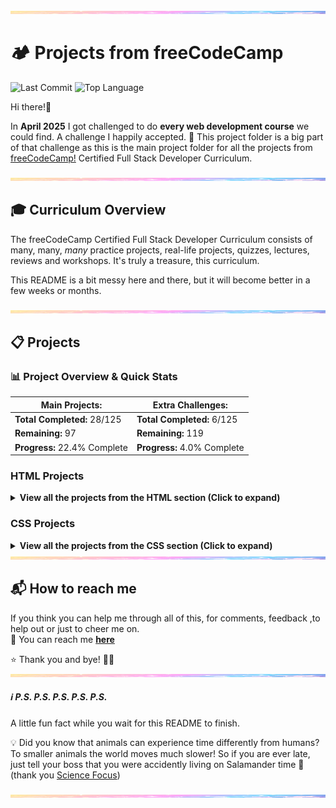 <img src="assets/pastel-banner.jpg" alt="Pastel Prism Banner" width="100%" height="5px" />

# 🏕️ Projects from freeCodeCamp

![Last Commit](https://img.shields.io/github/last-commit/PastelPrism/freecodecamp-full-stack-developer)
![Top Language](https://img.shields.io/github/languages/top/PastelPrism/freecodecamp-full-stack-developer)

Hi there!👋

In **April 2025** I got challenged to do **every web development course** we could find. A challenge I happily accepted. 🎉
This project folder is a big part of that challenge as this is the main project folder for all the projects from [freeCodeCamp!](https://www.freecodecamp.org) Certified Full Stack Developer Curriculum.

<img src="assets/pastel-banner.jpg" alt="Pastel Prism Banner" width="100%" height="5px" />

## 🎓 Curriculum Overview

The freeCodeCamp Certified Full Stack Developer Curriculum consists of many, many, _many_ practice projects, real-life projects, quizzes, lectures, reviews and workshops. It's truly a treasure, this curriculum.

This README is a bit messy here and there, but it will become better in a few weeks or months.

<img src="assets/pastel-banner.jpg" width="100%" height="5px" />

## 📋 Projects

### 📊 **Project Overview & Quick Stats**

| **Main Projects:**             | **Extra Challenges:**       |
| ------------------------------ | --------------------------- |
|  **Total Completed:** 28/125  | **Total Completed:** 6/125  |
|  **Remaining:** 97           | **Remaining:** 119          |
| **Progress:** 22.4% Complete | **Progress:** 4.0% Complete |

### **HTML Projects**

<details>
<summary><strong>View all the projects from the HTML section (Click to expand)</strong></summary>

#### [1. **Build a Curriculum Outline**](https://github.com/PastelPrism/freecodecamp-full-stack-developer/tree/main/build-a-curriculum-outline)

- **Languages:** _HTML_
- **Practical Activity:** _Workshop_
- **Assignment Description:** _Add headings and paragraphs step by step_
- **Assignment Page:** [View here](https://pastelprism.github.io/freecodecamp-full-stack-developer/build-a-curriculum-outline/)
- **Assignment Status:** ✅
- **Extra Challenge Description:** _Make one static, one styled and one interactive paragraph._
- **Extra Challenge Page:** [View here](https://pastelprism.github.io/freecodecamp-full-stack-developer/build-a-curriculum-outline/extra)
- **Extra Challenge Status:** ✅

#### [2. **Debug Camperbots Profile Page**](https://github.com/PastelPrism/freecodecamp-full-stack-developer/tree/main/camper-bot)

- **Languages:** _HTML_
- **Practical Activity:** _Workshop_
- **Assignment Description:** _Debug the headings and paragraphs_
- **Assignment Page:** [View here](https://pastelprism.github.io/freecodecamp-full-stack-developer/camper-bot/)
- **Assignment Status:** ✅
- **Extra Challenge Description:** _Since Camperbot loves puzzles, transform this webpage into an interactive riddle generator using only CSS styling and JavaScript. (keep all original HTML intact)_
- **Extra Challenge Page:** [View here](https://pastelprism.github.io/freecodecamp-full-stack-developer/camper-bot/extra)
- **Extra Challenge Status:** ✅

#### [3. **Debug a Pet Adoption Page**](https://github.com/PastelPrism/freecodecamp-full-stack-developer/tree/main/pet-adoption-page)

- **Languages:** _HTML_
- **Practical Activity:** _Workshop_
- **Assignment Description:** _Debug the headings and paragraphs to pass_
- **Assignment Page:** [View here](https://pastelprism.github.io/freecodecamp-full-stack-developer/pet-adoption-page/)
- **Assignment Status:** ✅
- **Extra Challenge Description:** _Build an interactive website for a Pet Adoption Agency. The website should display detailed information about each pet when clicked. The site should clearly indicate which pets are available for adoption and which have already found homes._
- **Extra Challenge Page:** [View here](https://pastelprism.github.io/freecodecamp-full-stack-developer/pet-adoption-page/extra)
- **Extra Challenge Status:** But still under 🛠️

#### [4. **Build a Cat Photo App**](https://github.com/PastelPrism/freecodecamp-full-stack-developer/tree/main/build-a-cat-photo-app)

- **Languages:** _HTML_
- **Practical Activity:** _Workshop_
- **Assignment Description:** _Set up a basic html website about cats, from !Doctype to footer_
- **Assignment Page:** [View here](https://pastelprism.github.io/freecodecamp-full-stack-developer/build-a-cat-photo-app/)
- **Assignment Status:** ✅
- **Extra Challenge Description:** _Create a lightbox that scrolls forever with cat pictures_
- **Extra Challenge Page:** [View here](https://pastelprism.github.io/freecodecamp-full-stack-developer/build-a-cat-photo-app/extra)
- **Extra Challenge Status:** ✅

#### [5. **Build a Recipe Page**](https://github.com/PastelPrism/freecodecamp-full-stack-developer/tree/main/build-a-recipe-page)

- **Languages:** _HTML_ 
- **Practical Activity:** _Lab_
- **Assignment Description:** _Build a page with recipes for pancakes. The page should have an ordered and unordered list_
- **Assignment Page:** [View here](https://pastelprism.github.io/freecodecamp-full-stack-developer/build-a-recipe-page/)
- **Assignment Status:** ✅
- **Extra Challenge Description:** _Build a stylish page for the pancake recipe. Make it interactive by adding toggle functions for the ingredients and instructions section_
- **Extra Challenge Page:** [View here](https://pastelprism.github.io/freecodecamp-full-stack-developer/build-a-recipe-page/index-challenge.html)
- **Extra Challenge Status:** ✅

#### [6. **Build a Travel Agency Page**](https://github.com/PastelPrism/freecodecamp-full-stack-developer/tree/main/build-a-travel-agency-page)

- **Languages:** _HTML_
- **Practical Activity:** _Lab_
- **Assignment Description:** _Build a page for a travel agency. Add images - including figcaptions, a list and various paragraphs._
- **Assignment Page:** [View here](https://pastelprism.github.io/freecodecamp-full-stack-developer/build-a-travel-agency-page/)
- **Assignment Status:** ✅
- **Extra Challenge Description:** _Soon_
- **Extra Challenge Page:** _Soon_
- **Extra Challenge Status:** ⏳

#### [7. **Build a Video Compilation Page**](https://github.com/PastelPrism/freecodecamp-full-stack-developer/tree/main/build-a-video-compilation-page)

- **Languages:** _HTML_
- **Practical Activity:** _Lab_
- **Assignment Description:** _Create a page with video's, practice with the Iframe_
- **Assignment Page:** [View here](https://pastelprism.github.io/freecodecamp-full-stack-developer/build-a-video-compilation-page/)
- **Assignment Status:** ✅
- **Extra Challenge Description:** _Soon_
- **Extra Challenge Page:** _Soon_
- **Extra Challenge Status:** ⏳

#### [8. **Build a Cat Blog Page**](https://github.com/PastelPrism/freecodecamp-full-stack-developer/tree/main/build-a-cat-blog-page)

- **Languages:** _HTML_
- **Practical Activity:** _Workshop_
- **Assignment Description:** _Build step-by-step a blogpage for Mr Whiskers, including article posts, an about me and contact details_
- **Assignment Page:** [View here](https://pastelprism.github.io/freecodecamp-full-stack-developer/build-a-cat-blog-page/)
- **Assignment Status:** ✅
- **Extra Challenge Description:** _Soon_
- **Extra Challenge Page:** _Soon_
- **Extra Challenge Status:** ⏳

#### [9. **Build an Event Hub**](https://github.com/PastelPrism/freecodecamp-full-stack-developer/tree/main/build-an-event-hub)

- **Languages:** _HTML_
- **Practical Activity:** _Lab_
- **Assignment Description:** _Design an event hub with upcoming and past events. Including a header, navigation bar and sections with images and articles_
- **Assignment Page:** [View here](https://pastelprism.github.io/freecodecamp-full-stack-developer/build-an-event-hub/)
- **Assignment Status:** ✅
- **Extra Challenge Description:** _Soon_
- **Extra Challenge Page:** _Soon_
- **Extra Challenge Status:** ⏳

#### [10. **Build a Hotel Feedback Form**](https://github.com/PastelPrism/freecodecamp-full-stack-developer/tree/main/build-a-hotel-feedback-form)

- **Languages:** _HTML_
- **Practical Activity:** _Workshop_
- **Assignment Description:** _Build step by step a feedback form for a hotel with labels, inputs, fieldsets, legends, textareas and buttons_
- **Assignment Page:** [View here](https://pastelprism.github.io/freecodecamp-full-stack-developer/build-a-hotel-feedback-form/)
- **Assignment Status:** ✅
- **Extra Challenge Description:** _Soon_
- **Extra Challenge Page:** _Soon_
- **Extra Challenge Status:** ⏳

#### [11. **Build a Survey Form**](https://github.com/PastelPrism/freecodecamp-full-stack-developer/tree/main/build-a-survey-form)

- **Languages:** _HTML_
- **Practical Activity:** _Lab_
- **Assignment Description:** _Build a survey form with labels, the required attribute and various projects_
- **Assignment Page:** [View here](https://pastelprism.github.io/freecodecamp-full-stack-developer/build-a-survey-form/)
- **Assignment Status:** ✅
- **Extra Challenge Description:** _Design and build a survey form that looks like a it's written on a painting_
- **Extra Challenge Page:** [View here](https://pastelprism.github.io/freecodecamp-full-stack-developer/build-a-survey-form/challenge-page)
- **Extra Challenge Status:** ✅

#### [12. **Build a Final Exams Table**](https://github.com/PastelPrism/freecodecamp-full-stack-developer/tree/main/build-a-final-exams-table)

- **Languages:** _HTML_
- **Practical Activity:** _Workshop_
- **Assignment Description:** _A step-by-step practice for HTML tables_
- **Assignment Page:** [View here](https://pastelprism.github.io/freecodecamp-full-stack-developer/build-a-final-exams-table/)
- **Assignment Status:** ✅
- **Extra Challenge Description:** _Soon_
- **Extra Challenge Page:** _Soon_
- **Extra Challenge Status:** ⏳

#### [13. **Build a Book Catalog Table**](https://github.com/PastelPrism/freecodecamp-full-stack-developer/tree/main/build-a-book-catalog-table)

- **Languages:** _HTML_
- **Practical Activity:** _Lab_
- **Assignment Description:** _Build a book catalog table with elements such as thead, tbody, th, tr, and td._
- **Assignment Page:** [View here](https://pastelprism.github.io/freecodecamp-full-stack-developer/build-a-book-catalog-table/)
- **Assignment Status:** ✅
- **Extra Challenge Description:** _Soon_
- **Extra Challenge Page:** _Soon_
- **Extra Challenge Status:** ⏳

#### [14. **Build a Checkout Page**](https://github.com/PastelPrism/freecodecamp-full-stack-developer/tree/main/build-a-checkout-page)

- **Languages:**_ HTML_
- **Practical Activity:** _Lab_
- **Assignment Description:** _Build an accessible checkout page_
- **Assignment Page:** [View here](https://pastelprism.github.io/freecodecamp-full-stack-developer/build-a-checkout-page/)
- **Assignment Status:** ✅
- **Extra Challenge Description:** _Soon_
- **Extra Challenge Page:** _Soon_
- **Extra Challenge Status:** ⏳

#### [15. **Design a Movie Review Page**](https://github.com/PastelPrism/freecodecamp-full-stack-developer/tree/main/design-a-movie-review-page)

- **Languages:** _HTML_
- **Practical Activity:** _Lab_
- **Assignment Description:** _Create a movie review page with alt attributes, accessible lists, and make use of aria-hidden._
- **Assignment Page:** [View here](https://pastelprism.github.io/freecodecamp-full-stack-developer/design-a-movie-review-page/)
- **Assignment Status:** ✅
- **Extra Challenge Description:** _Soon_
- **Extra Challenge Page:** _Soon_
- **Extra Challenge Status:** ⏳

#### [16. **Build a Multimedia Player**](https://github.com/PastelPrism/freecodecamp-full-stack-developer/tree/main/build-a-multimedia-player)

- **Languages:** _HTML_
- **Practical Activity:** _Lab_
- **Assignment Description:** _Build a multimedia player with audio and video elements_
- **Assignment Page:** [View here](https://pastelprism.github.io/freecodecamp-full-stack-developer/build-a-multimedia-player/)
- **Assignment Status:** ✅
- **Extra Challenge Description:** _Soon_
- **Extra Challenge Page:** _Soon_
- **Extra Challenge Status:** ⏳

</details>

### **CSS Projects**

<details>
<summary><strong>View all the projects from the CSS section (Click to expand)</strong></summary>

#### [17. **Design a Café Menu**](https://github.com/PastelPrism/freecodecamp-full-stack-developer/tree/main/design-a-cafe-menu)

- **Languages:** _HTML & CSS_
- **Practical Activity:** _Workshop_
- **Assignment Description:** _Build a stylish café menu, step by step_
- **Assignment Page:** [View here](https://pastelprism.github.io/freecodecamp-full-stack-developer/design-a-cafe-menu/)
- **Assignment Status:** ✅
- **Extra Challenge Description:** _Soon_
- **Extra Challenge Page:** _Soon_
- **Extra Challenge Status:** ⏳

#### [18. **Design a Businesscard**](https://github.com/PastelPrism/freecodecamp-full-stack-developer/tree/main/design-a-businesscard)

- **Languages:** _HTML & CSS_
- **Practical Activity:** _Lab_
- **Assignment Description:** _Build a businesscard with style properties like color, font-size and text-align_, and more._
- **Assignment Page:** [View here](https://pastelprism.github.io/freecodecamp-full-stack-developer/design-a-businesscard/)
- **Assignment Status:** ✅
- **Extra Challenge Description:** _Soon_
- **Extra Challenge Page:** _Soon_
- **Extra Challenge Status:** _⏳

#### [19. **Build a Stylized To-do List**](https://github.com/PastelPrism/freecodecamp-full-stack-developer/tree/main/build-a-todo-list)

- **Languages:** _HTML & CSS_
- **Practical Activity:** _Lab_
- **Assignment Description:** _Build a to-do list with different hover colors and styles_
- **Assignment Page:** [View here](https://pastelprism.github.io/freecodecamp-full-stack-developer/build-a-todo-list/)
- **Assignment Status:** ✅
- **Extra Challenge Description:** _Soon_
- **Extra Challenge Page:** _Soon_
- **Extra Challenge Status:** ⏳

#### [20. **Design a Blog Post Card**](https://github.com/PastelPrism/freecodecamp-full-stack-developer/tree/main/design-a-blog-post-card)

- **Languages:** _HTML &  CSS_
- **Practical Activity:** _Lab_
- **Assignment Description:** _Design a simple but effective blog post card with margins, paddings, border-radius and different background colors_
- **Assignment Page:** [View here](https://pastelprism.github.io/freecodecamp-full-stack-developer/design-a-blog-post-card/)
- **Assignment Status:** ✅
- **Extra Challenge Description:** _Soon_
- **Extra Challenge Page:** _Soon_
- **Extra Challenge Status:** ⏳

#### [21. **Build an Event Flyer Page**](https://github.com/PastelPrism/freecodecamp-full-stack-developer/tree/main/build-an-event-flyer-page)

- **Languages:** _HTML & CSS_
- **Practical Activity:** _Lab_
- **Assignment Description:** _Step by step create an event flyer page using absolute and relative CSS_
- **Assignment Page:** [View here](https://pastelprism.github.io/freecodecamp-full-stack-developer/build-an-event-flyer-page/)
- **Assignment Status:** ✅
- **Extra Challenge Description:** _Soon_
- **Extra Challenge Page:** _Soon_
- **Extra Challenge Status:** ⏳

#### [22. **Design a Greeting Card**](https://github.com/PastelPrism/freecodecamp-full-stack-developer/tree/main/design-a-greeting-card)

- **Languages:** _HTML & CSS_
- **Practical Activity:** _Workshop_
- **Assignment Description:** _Step by step design a greeting card with different types of pseudo-classes_
- **Assignment Page:** [View here](https://pastelprism.github.io/freecodecamp-full-stack-developer/design-a-greeting-card/)
- **Assignment Status:** ✅
- **Extra Challenge Description:** _Soon_
- **Extra Challenge Page:** _Soon_
- **Extra Challenge Status:** ⏳

#### [23. **Build a Job Application Form**](https://github.com/PastelPrism/freecodecamp-full-stack-developer/tree/main/build-a-job-application-form)

- **Languages:** _HTML & CSS_
- **Practical Activity:** _Lab_
- **Assignment Description:** _Build a job application form using pseudo classes like :hover, :active, :focus_
- **Assignment Page:** [View here](https://pastelprism.github.io/freecodecamp-full-stack-developer/build-a-job-application-form/)
- **Assignment Status:** ✅
- **Extra Challenge Description:** _Soon_
- **Extra Challenge Page:** _Soon_
- **Extra Challenge Status:** ⏳

#### [24. **Build a Set of Colored Markers**](https://github.com/PastelPrism/freecodecamp-full-stack-developer/tree/main/build-a-set-of-colored-markers)

- **Languages:** _HTML & CSS_
- **Practical Activity:** _Workshop_
- **Assignment Description:** _Build a set of Color Markers with different ways to set color values_
- **Assignment Page:** [View here](https://pastelprism.github.io/freecodecamp-full-stack-developer/build-a-set-of-color-markers/)
- **Assignment Status:** ✅
- **Extra Challenge Description:** _Soon_
- **Extra Challenge Page:** _Soon_
- **Extra Challenge Status:** ⏳

#### [25. **Design a Set of Colored Boxes**](https://github.com/PastelPrism/freecodecamp-full-stack-developer/tree/main/design-a-set-of-colored-boxes)

- **Languages:** _HTML & CSS_
- **Practical Activity:** _Lab_
- **Assignment Description:** _Add background colors to grid items inside a color grid using Hsl, Hex and RGB_
- **Assignment Page:** [View here](https://pastelprism.github.io/freecodecamp-full-stack-developer/design-a-set-of-colored-boxes/)
- **Assignment Status:** ✅
- **Extra Challenge Description:** _Soon_
- **Extra Challenge Page:** _Soon_
- **Extra Challenge Status:** ⏳

#### [26. **Design a Registration Form**](https://github.com/PastelPrism/freecodecamp-full-stack-developer/tree/main/design-a-registration-form)

- **Languages:** _HTML & CSS_
- **Practical Activity:** _Workshop_
- **Assignment Description:** _Design a Registration form and control what types of data is entered. Style the form with CSS_
- **Assignment Page:** [View here](https://pastelprism.github.io/freecodecamp-full-stack-developer/design-a-registration-form/)
- **Assignment Status:** ✅
- **Extra Challenge Description:** _Soon_
- **Extra Challenge Page:** _Soon_
- **Extra Challenge Status:** ⏳

#### [27. **Design a Contact Form**](https://github.com/PastelPrism/freecodecamp-full-stack-developer/tree/main/design-a-contact-form)

- **Languages:** _HTML & CSS_
- **Practical Activity:** _Lab_
- **Assignment Description:** _Design a contact form with HTML and style it with CSS_
- **Assignment Page:** [View here](https://pastelprism.github.io/freecodecamp-full-stack-developer/design-a-contact-form/)
- **Assignment Status:** ✅
- **Extra Challenge Description:** _Soon_
- **Extra Challenge Page:** _Soon_
- **Extra Challenge Status:** ⏳

#### [28. **Design a Rothko Painting**](https://github.com/PastelPrism/freecodecamp-full-stack-developer/tree/main/design-a-rothko-painting)

- **Languages:** _HTML & CSS_
- **Practical Activity:** _Workshop_
- **Assignment Description:** _Use CSS and the Box Model to create a Rothko-style painting step by step_
- **Assignment Page:** [View here](https://pastelprism.github.io/freecodecamp-full-stack-developer/design-a-rothko-painting/)
- **Assignment Status:** ✅
- **Extra Challenge Description:** _Soon_
- **Extra Challenge Page:** _Soon_
- **Extra Challenge Status:** ⏳

#### [29. **Build a Confidential Email Page**](https://github.com/PastelPrism/freecodecamp-full-stack-developer/tree/main/build-a-confidential-email-page)

- **Languages:** _HTML & CSS_
- **Practical Activity:** _Lab_
- **Assignment Description:** _Build an email page and mask some content with CSS selectors_
- **Assignment Page:** [View here](https://pastelprism.github.io/freecodecamp-full-stack-developer/build-a-confidential-email-page/)
- **Assignment Status:** ✅
- **Extra Challenge Description:** _Soon_
- **Extra Challenge Page:** _Soon_
- **Extra Challenge Status:** _Soon_

#### [30. **Build a Flexbox Photo Gallery**](https://github.com/PastelPrism/freecodecamp-full-stack-developer/tree/main/build-a-flexbox-photo-gallery)

- **Languages:** _HTML & CSS_
- **Practical Activity:** _Workshop_
- **Assignment Description:** _Use Flexbox to build a responsive photo gallery page_
- **Assignment Page:** [View here](https://pastelprism.github.io/freecodecamp-full-stack-developer/build-a-flexbox-photo-gallery/)
- **Assignment Status:** ✅
- **Extra Challenge Description:** _Soon_
- **Extra Challenge Page:** _Soon_
- **Extra Challenge Status:** _Soon_

#### [31. **Build a Page of Playing Cards**](https://github.com/PastelPrism/freecodecamp-full-stack-developer/tree/main/build-a-page-of-playing-cards)

- **Languages:** _HTML & CSS_
- **Practical Activity:** _Lab_
- **Assignment Description:** _Use flexbox properties like justify-content, flex-direction and align-self to create a webpage of playing cards_
- **Assignment Page:** [View here](https://pastelprism.github.io/freecodecamp-full-stack-developer/build-a-page-of-playing-cards/)
- **Assignment Status:** ✅
- **Extra Challenge Description:** _Soon_
- **Extra Challenge Page:** _Soon_
- **Extra Challenge Status:** _Soon_

#### 32. **Project Title**

- **Languages:** HTML
- **Practical Activity:** Workshop
- **Assignment Description:** _Soon_
- **Assignment Page:** _Soon_
- **Assignment Status:** _Soon_
- **Extra Challenge Description:** _Soon_
- **Extra Challenge Page:** _Soon_
- **Extra Challenge Status:** _Soon_

#### 33. **Project Title**

- **Languages:** HTML
- **Practical Activity:** Workshop
- **Assignment Description:** _Soon_
- **Assignment Page:** _Soon_
- **Assignment Status:** _Soon_
- **Extra Challenge Description:** _Soon_
- **Extra Challenge Page:** _Soon_
- **Extra Challenge Status:** _Soon_

#### 34. **Project Title**

- **Languages:** HTML
- **Practical Activity:** Workshop
- **Assignment Description:** _Soon_
- **Assignment Page:** _Soon_
- **Assignment Status:** _Soon_
- **Extra Challenge Description:** _Soon_
- **Extra Challenge Page:** _Soon_
- **Extra Challenge Status:** _Soon_

#### 35. **Project Title**

- **Languages:** HTML
- **Practical Activity:** Workshop
- **Assignment Description:** _Soon_
- **Assignment Page:** _Soon_
- **Assignment Status:** _Soon_
- **Extra Challenge Description:** _Soon_
- **Extra Challenge Page:** _Soon_
- **Extra Challenge Status:** _Soon_

#### 36. **Project Title**

- **Languages:** HTML
- **Practical Activity:** Workshop
- **Assignment Description:** _Soon_
- **Assignment Page:** _Soon_
- **Assignment Status:** _Soon_
- **Extra Challenge Description:** _Soon_
- **Extra Challenge Page:** _Soon_
- **Extra Challenge Status:** _Soon_

#### 37. **Project Title**

- **Languages:** HTML
- **Practical Activity:** Workshop
- **Assignment Description:** _Soon_
- **Assignment Page:** _Soon_
- **Assignment Status:** _Soon_
- **Extra Challenge Description:** _Soon_
- **Extra Challenge Page:** _Soon_
- **Extra Challenge Status:** _Soon_

#### 38. **Project Title**

- **Languages:** HTML
- **Practical Activity:** Workshop
- **Assignment Description:** _Soon_
- **Assignment Page:** _Soon_
- **Assignment Status:** _Soon_
- **Extra Challenge Description:** _Soon_
- **Extra Challenge Page:** _Soon_
- **Extra Challenge Status:** _Soon_

#### 39. **Project Title**

- **Languages:** HTML
- **Practical Activity:** Workshop
- **Assignment Description:** _Soon_
- **Assignment Page:** _Soon_
- **Assignment Status:** _Soon_
- **Extra Challenge Description:** _Soon_
- **Extra Challenge Page:** _Soon_
- **Extra Challenge Status:** _Soon_

#### 40. **Project Title**

- **Languages:** HTML
- **Practical Activity:** Workshop
- **Assignment Description:** _Soon_
- **Assignment Page:** _Soon_
- **Assignment Status:** _Soon_
- **Extra Challenge Description:** _Soon_
- **Extra Challenge Page:** _Soon_
- **Extra Challenge Status:** _Soon_

#### 41. **Project Title**

- **Languages:** HTML
- **Practical Activity:** Workshop
- **Assignment Description:** _Soon_
- **Assignment Page:** _Soon_
- **Assignment Status:** _Soon_
- **Extra Challenge Description:** _Soon_
- **Extra Challenge Page:** _Soon_
- **Extra Challenge Status:** _Soon_

#### 42. **Project Title**

- **Languages:** HTML
- **Practical Activity:** Workshop
- **Assignment Description:** _Soon_
- **Assignment Page:** _Soon_
- **Assignment Status:** _Soon_
- **Extra Challenge Description:** _Soon_
- **Extra Challenge Page:** _Soon_
- **Extra Challenge Status:** _Soon_

#### 43. **Project Title**

- **Languages:** HTML
- **Practical Activity:** Workshop
- **Assignment Description:** _Soon_
- **Assignment Page:** _Soon_
- **Assignment Status:** _Soon_
- **Extra Challenge Description:** _Soon_
- **Extra Challenge Page:** _Soon_
- **Extra Challenge Status:** _Soon_

#### 44. **Project Title**

- **Languages:** HTML
- **Practical Activity:** Workshop
- **Assignment Description:** _Soon_
- **Assignment Page:** _Soon_
- **Assignment Status:** _Soon_
- **Extra Challenge Description:** _Soon_
- **Extra Challenge Page:** _Soon_
- **Extra Challenge Status:** _Soon_

#### 45. **Project Title**

- **Languages:** HTML
- **Practical Activity:** Workshop
- **Assignment Description:** _Soon_
- **Assignment Page:** _Soon_
- **Assignment Status:** _Soon_
- **Extra Challenge Description:** _Soon_
- **Extra Challenge Page:** _Soon_
- **Extra Challenge Status:** _Soon_

#### 46. **Project Title**

- **Languages:** HTML
- **Practical Activity:** Workshop
- **Assignment Description:** _Soon_
- **Assignment Page:** _Soon_
- **Assignment Status:** _Soon_
- **Extra Challenge Description:** _Soon_
- **Extra Challenge Page:** _Soon_
- **Extra Challenge Status:** _Soon_

#### 47. **Project Title**

- **Languages:** HTML
- **Practical Activity:** Workshop
- **Assignment Description:** _Soon_
- **Assignment Page:** _Soon_
- **Assignment Status:** _Soon_
- **Extra Challenge Description:** _Soon_
- **Extra Challenge Page:** _Soon_
- **Extra Challenge Status:** _Soon_

#### 48. **Project Title**

- **Languages:** HTML
- **Practical Activity:** Workshop
- **Assignment Description:** _Soon_
- **Assignment Page:** _Soon_
- **Assignment Status:** _Soon_
- **Extra Challenge Description:** _Soon_
- **Extra Challenge Page:** _Soon_
- **Extra Challenge Status:** _Soon_

#### 49. **Project Title**

- **Languages:** HTML
- **Practical Activity:** Workshop
- **Assignment Description:** _Soon_
- **Assignment Page:** _Soon_
- **Assignment Status:** _Soon_
- **Extra Challenge Description:** _Soon_
- **Extra Challenge Page:** _Soon_
- **Extra Challenge Status:** _Soon_

#### 50. **Project Title**

- **Languages:** HTML
- **Practical Activity:** Workshop
- **Assignment Description:** _Soon_
- **Assignment Page:** _Soon_
- **Assignment Status:** _Soon_
- **Extra Challenge Description:** _Soon_
- **Extra Challenge Page:** _Soon_
- **Extra Challenge Status:** _Soon_

#### 51. **Project Title**

- **Languages:** HTML
- **Practical Activity:** Workshop
- **Assignment Description:** _Soon_
- **Assignment Page:** _Soon_
- **Assignment Status:** _Soon_
- **Extra Challenge Description:** _Soon_
- **Extra Challenge Page:** _Soon_
- **Extra Challenge Status:** _Soon_

#### 52. **Project Title**

- **Languages:** HTML
- **Practical Activity:** Workshop
- **Assignment Description:** _Soon_
- **Assignment Page:** _Soon_
- **Assignment Status:** _Soon_
- **Extra Challenge Description:** _Soon_
- **Extra Challenge Page:** _Soon_
- **Extra Challenge Status:** _Soon_

#### 53. **Project Title**

- **Languages:** HTML
- **Practical Activity:** Workshop
- **Assignment Description:** _Soon_
- **Assignment Page:** _Soon_
- **Assignment Status:** _Soon_
- **Extra Challenge Description:** _Soon_
- **Extra Challenge Page:** _Soon_
- **Extra Challenge Status:** _Soon_

#### 54. **Project Title**

- **Languages:** HTML
- **Practical Activity:** Workshop
- **Assignment Description:** _Soon_
- **Assignment Page:** _Soon_
- **Assignment Status:** _Soon_
- **Extra Challenge Description:** _Soon_
- **Extra Challenge Page:** _Soon_
- **Extra Challenge Status:** _Soon_

#### 55. **Project Title**

- **Languages:** HTML
- **Practical Activity:** Workshop
- **Assignment Description:** _Soon_
- **Assignment Page:** _Soon_
- **Assignment Status:** _Soon_
- **Extra Challenge Description:** _Soon_
- **Extra Challenge Page:** _Soon_
- **Extra Challenge Status:** _Soon_

#### 56. **Project Title**

- **Languages:** HTML
- **Practical Activity:** Workshop
- **Assignment Description:** _Soon_
- **Assignment Page:** _Soon_
- **Assignment Status:** _Soon_
- **Extra Challenge Description:** _Soon_
- **Extra Challenge Page:** _Soon_
- **Extra Challenge Status:** _Soon_

#### 57. **Project Title**

- **Languages:** HTML
- **Practical Activity:** Workshop
- **Assignment Description:** _Soon_
- **Assignment Page:** _Soon_
- **Assignment Status:** _Soon_
- **Extra Challenge Description:** _Soon_
- **Extra Challenge Page:** _Soon_
- **Extra Challenge Status:** _Soon_

#### 58. **Project Title**

- **Languages:** HTML
- **Practical Activity:** Workshop
- **Assignment Description:** _Soon_
- **Assignment Page:** _Soon_
- **Assignment Status:** _Soon_
- **Extra Challenge Description:** _Soon_
- **Extra Challenge Page:** _Soon_
- **Extra Challenge Status:** _Soon_

#### 59. **Project Title**

- **Languages:** HTML
- **Practical Activity:** Workshop
- **Assignment Description:** _Soon_
- **Assignment Page:** _Soon_
- **Assignment Status:** _Soon_
- **Extra Challenge Description:** _Soon_
- **Extra Challenge Page:** _Soon_
- **Extra Challenge Status:** _Soon_

#### 60. **Project Title**

- **Languages:** HTML
- **Practical Activity:** Workshop
- **Assignment Description:** _Soon_
- **Assignment Page:** _Soon_
- **Assignment Status:** _Soon_
- **Extra Challenge Description:** _Soon_
- **Extra Challenge Page:** _Soon_
- **Extra Challenge Status:** _Soon_

#### 61. **Project Title**

- **Languages:** HTML
- **Practical Activity:** Workshop
- **Assignment Description:** _Soon_
- **Assignment Page:** _Soon_
- **Assignment Status:** _Soon_
- **Extra Challenge Description:** _Soon_
- **Extra Challenge Page:** _Soon_
- **Extra Challenge Status:** _Soon_

#### 62. **Project Title**

- **Languages:** HTML
- **Practical Activity:** Workshop
- **Assignment Description:** _Soon_
- **Assignment Page:** _Soon_
- **Assignment Status:** _Soon_
- **Extra Challenge Description:** _Soon_
- **Extra Challenge Page:** _Soon_
- **Extra Challenge Status:** _Soon_

#### 63. **Project Title**

- **Languages:** HTML
- **Practical Activity:** Workshop
- **Assignment Description:** _Soon_
- **Assignment Page:** _Soon_
- **Assignment Status:** _Soon_
- **Extra Challenge Description:** _Soon_
- **Extra Challenge Page:** _Soon_
- **Extra Challenge Status:** _Soon_

#### 64. **Project Title**

- **Languages:** HTML
- **Practical Activity:** Workshop
- **Assignment Description:** _Soon_
- **Assignment Page:** _Soon_
- **Assignment Status:** _Soon_
- **Extra Challenge Description:** _Soon_
- **Extra Challenge Page:** _Soon_
- **Extra Challenge Status:** _Soon_

#### 65. **Project Title**

- **Languages:** HTML
- **Practical Activity:** Workshop
- **Assignment Description:** _Soon_
- **Assignment Page:** _Soon_
- **Assignment Status:** _Soon_
- **Extra Challenge Description:** _Soon_
- **Extra Challenge Page:** _Soon_
- **Extra Challenge Status:** _Soon_

#### 66. **Project Title**

- **Languages:** HTML
- **Practical Activity:** Workshop
- **Assignment Description:** _Soon_
- **Assignment Page:** _Soon_
- **Assignment Status:** _Soon_
- **Extra Challenge Description:** _Soon_
- **Extra Challenge Page:** _Soon_
- **Extra Challenge Status:** _Soon_

#### 67. **Project Title**

- **Languages:** HTML
- **Practical Activity:** Workshop
- **Assignment Description:** _Soon_
- **Assignment Page:** _Soon_
- **Assignment Status:** _Soon_
- **Extra Challenge Description:** _Soon_
- **Extra Challenge Page:** _Soon_
- **Extra Challenge Status:** _Soon_

#### 68. **Project Title**

- **Languages:** HTML
- **Practical Activity:** Workshop
- **Assignment Description:** _Soon_
- **Assignment Page:** _Soon_
- **Assignment Status:** _Soon_
- **Extra Challenge Description:** _Soon_
- **Extra Challenge Page:** _Soon_
- **Extra Challenge Status:** _Soon_

#### 69. **Project Title**

- **Languages:** HTML
- **Practical Activity:** Workshop
- **Assignment Description:** _Soon_
- **Assignment Page:** _Soon_
- **Assignment Status:** _Soon_
- **Extra Challenge Description:** _Soon_
- **Extra Challenge Page:** _Soon_
- **Extra Challenge Status:** _Soon_

#### 70. **Project Title**

- **Languages:** HTML
- **Practical Activity:** Workshop
- **Assignment Description:** _Soon_
- **Assignment Page:** _Soon_
- **Assignment Status:** _Soon_
- **Extra Challenge Description:** _Soon_
- **Extra Challenge Page:** _Soon_
- **Extra Challenge Status:** _Soon_

#### 71. **Project Title**

- **Languages:** HTML
- **Practical Activity:** Workshop
- **Assignment Description:** _Soon_
- **Assignment Page:** _Soon_
- **Assignment Status:** _Soon_
- **Extra Challenge Description:** _Soon_
- **Extra Challenge Page:** _Soon_
- **Extra Challenge Status:** _Soon_

#### 72. **Project Title**

- **Languages:** HTML
- **Practical Activity:** Workshop
- **Assignment Description:** _Soon_
- **Assignment Page:** _Soon_
- **Assignment Status:** _Soon_
- **Extra Challenge Description:** _Soon_
- **Extra Challenge Page:** _Soon_
- **Extra Challenge Status:** _Soon_

#### 73. **Project Title**

- **Languages:** HTML
- **Practical Activity:** Workshop
- **Assignment Description:** _Soon_
- **Assignment Page:** _Soon_
- **Assignment Status:** _Soon_
- **Extra Challenge Description:** _Soon_
- **Extra Challenge Page:** _Soon_
- **Extra Challenge Status:** _Soon_

#### 74. **Project Title**

- **Languages:** HTML
- **Practical Activity:** Workshop
- **Assignment Description:** _Soon_
- **Assignment Page:** _Soon_
- **Assignment Status:** _Soon_
- **Extra Challenge Description:** _Soon_
- **Extra Challenge Page:** _Soon_
- **Extra Challenge Status:** _Soon_

#### 75. **Project Title**

- **Languages:** HTML
- **Practical Activity:** Workshop
- **Assignment Description:** _Soon_
- **Assignment Page:** _Soon_
- **Assignment Status:** _Soon_
- **Extra Challenge Description:** _Soon_
- **Extra Challenge Page:** _Soon_
- **Extra Challenge Status:** _Soon_

#### 76. **Project Title**

- **Languages:** HTML
- **Practical Activity:** Workshop
- **Assignment Description:** _Soon_
- **Assignment Page:** _Soon_
- **Assignment Status:** _Soon_
- **Extra Challenge Description:** _Soon_
- **Extra Challenge Page:** _Soon_
- **Extra Challenge Status:** _Soon_

#### 77. **Project Title**

- **Languages:** HTML
- **Practical Activity:** Workshop
- **Assignment Description:** _Soon_
- **Assignment Page:** _Soon_
- **Assignment Status:** _Soon_
- **Extra Challenge Description:** _Soon_
- **Extra Challenge Page:** _Soon_
- **Extra Challenge Status:** _Soon_

#### 78. **Project Title**

- **Languages:** HTML
- **Practical Activity:** Workshop
- **Assignment Description:** _Soon_
- **Assignment Page:** _Soon_
- **Assignment Status:** _Soon_
- **Extra Challenge Description:** _Soon_
- **Extra Challenge Page:** _Soon_
- **Extra Challenge Status:** _Soon_

#### 79. **Project Title**

- **Languages:** HTML
- **Practical Activity:** Workshop
- **Assignment Description:** _Soon_
- **Assignment Page:** _Soon_
- **Assignment Status:** _Soon_
- **Extra Challenge Description:** _Soon_
- **Extra Challenge Page:** _Soon_
- **Extra Challenge Status:** _Soon_

#### 80. **Project Title**

- **Languages:** HTML
- **Practical Activity:** Workshop
- **Assignment Description:** _Soon_
- **Assignment Page:** _Soon_
- **Assignment Status:** _Soon_
- **Extra Challenge Description:** _Soon_
- **Extra Challenge Page:** _Soon_
- **Extra Challenge Status:** _Soon_

#### 81. **Project Title**

- **Languages:** HTML
- **Practical Activity:** Workshop
- **Assignment Description:** _Soon_
- **Assignment Page:** _Soon_
- **Assignment Status:** _Soon_
- **Extra Challenge Description:** _Soon_
- **Extra Challenge Page:** _Soon_
- **Extra Challenge Status:** _Soon_

#### 82. **Project Title**

- **Languages:** HTML
- **Practical Activity:** Workshop
- **Assignment Description:** _Soon_
- **Assignment Page:** _Soon_
- **Assignment Status:** _Soon_
- **Extra Challenge Description:** _Soon_
- **Extra Challenge Page:** _Soon_
- **Extra Challenge Status:** _Soon_

#### 83. **Project Title**

- **Languages:** HTML
- **Practical Activity:** Workshop
- **Assignment Description:** _Soon_
- **Assignment Page:** _Soon_
- **Assignment Status:** _Soon_
- **Extra Challenge Description:** _Soon_
- **Extra Challenge Page:** _Soon_
- **Extra Challenge Status:** _Soon_

#### 84. **Project Title**

- **Languages:** HTML
- **Practical Activity:** Workshop
- **Assignment Description:** _Soon_
- **Assignment Page:** _Soon_
- **Assignment Status:** _Soon_
- **Extra Challenge Description:** _Soon_
- **Extra Challenge Page:** _Soon_
- **Extra Challenge Status:** _Soon_

#### 85. **Project Title**

- **Languages:** HTML
- **Practical Activity:** Workshop
- **Assignment Description:** _Soon_
- **Assignment Page:** _Soon_
- **Assignment Status:** _Soon_
- **Extra Challenge Description:** _Soon_
- **Extra Challenge Page:** _Soon_
- **Extra Challenge Status:** _Soon_

#### 86. **Project Title**

- **Languages:** HTML
- **Practical Activity:** Workshop
- **Assignment Description:** _Soon_
- **Assignment Page:** _Soon_
- **Assignment Status:** _Soon_
- **Extra Challenge Description:** _Soon_
- **Extra Challenge Page:** _Soon_
- **Extra Challenge Status:** _Soon_

#### 87. **Project Title**

- **Languages:** HTML
- **Practical Activity:** Workshop
- **Assignment Description:** _Soon_
- **Assignment Page:** _Soon_
- **Assignment Status:** _Soon_
- **Extra Challenge Description:** _Soon_
- **Extra Challenge Page:** _Soon_
- **Extra Challenge Status:** _Soon_

#### 88. **Project Title**

- **Languages:** HTML
- **Practical Activity:** Workshop
- **Assignment Description:** _Soon_
- **Assignment Page:** _Soon_
- **Assignment Status:** _Soon_
- **Extra Challenge Description:** _Soon_
- **Extra Challenge Page:** _Soon_
- **Extra Challenge Status:** _Soon_

#### 89. **Project Title**

- **Languages:** HTML
- **Practical Activity:** Workshop
- **Assignment Description:** _Soon_
- **Assignment Page:** _Soon_
- **Assignment Status:** _Soon_
- **Extra Challenge Description:** _Soon_
- **Extra Challenge Page:** _Soon_
- **Extra Challenge Status:** _Soon_

#### 90. **Project Title**

- **Languages:** HTML
- **Practical Activity:** Workshop
- **Assignment Description:** _Soon_
- **Assignment Page:** _Soon_
- **Assignment Status:** _Soon_
- **Extra Challenge Description:** _Soon_
- **Extra Challenge Page:** _Soon_
- **Extra Challenge Status:** _Soon_

#### 91. **Project Title**

- **Languages:** HTML
- **Practical Activity:** Workshop
- **Assignment Description:** _Soon_
- **Assignment Page:** _Soon_
- **Assignment Status:** _Soon_
- **Extra Challenge Description:** _Soon_
- **Extra Challenge Page:** _Soon_
- **Extra Challenge Status:** _Soon_

#### 92. **Project Title**

- **Languages:** HTML
- **Practical Activity:** Workshop
- **Assignment Description:** _Soon_
- **Assignment Page:** _Soon_
- **Assignment Status:** _Soon_
- **Extra Challenge Description:** _Soon_
- **Extra Challenge Page:** _Soon_
- **Extra Challenge Status:** _Soon_

#### 93. **Project Title**

- **Languages:** HTML
- **Practical Activity:** Workshop
- **Assignment Description:** _Soon_
- **Assignment Page:** _Soon_
- **Assignment Status:** _Soon_
- **Extra Challenge Description:** _Soon_
- **Extra Challenge Page:** _Soon_
- **Extra Challenge Status:** _Soon_

#### 94. **Project Title**

- **Languages:** HTML
- **Practical Activity:** Workshop
- **Assignment Description:** _Soon_
- **Assignment Page:** _Soon_
- **Assignment Status:** _Soon_
- **Extra Challenge Description:** _Soon_
- **Extra Challenge Page:** _Soon_
- **Extra Challenge Status:** _Soon_

#### 95. **Project Title**

- **Languages:** HTML
- **Practical Activity:** Workshop
- **Assignment Description:** _Soon_
- **Assignment Page:** _Soon_
- **Assignment Status:** _Soon_
- **Extra Challenge Description:** _Soon_
- **Extra Challenge Page:** _Soon_
- **Extra Challenge Status:** _Soon_

#### 96. **Project Title**

- **Languages:** HTML
- **Practical Activity:** Workshop
- **Assignment Description:** _Soon_
- **Assignment Page:** _Soon_
- **Assignment Status:** _Soon_
- **Extra Challenge Description:** _Soon_
- **Extra Challenge Page:** _Soon_
- **Extra Challenge Status:** _Soon_

#### 97. **Project Title**

- **Languages:** HTML
- **Practical Activity:** Workshop
- **Assignment Description:** _Soon_
- **Assignment Page:** _Soon_
- **Assignment Status:** _Soon_
- **Extra Challenge Description:** _Soon_
- **Extra Challenge Page:** _Soon_
- **Extra Challenge Status:** _Soon_

#### 98. **Project Title**

- **Languages:** HTML
- **Practical Activity:** Workshop
- **Assignment Description:** _Soon_
- **Assignment Page:** _Soon_
- **Assignment Status:** _Soon_
- **Extra Challenge Description:** _Soon_
- **Extra Challenge Page:** _Soon_
- **Extra Challenge Status:** _Soon_

#### 99. **Project Title**

- **Languages:** HTML
- **Practical Activity:** Workshop
- **Assignment Description:** _Soon_
- **Assignment Page:** _Soon_
- **Assignment Status:** _Soon_
- **Extra Challenge Description:** _Soon_
- **Extra Challenge Page:** _Soon_
- **Extra Challenge Status:** _Soon_

#### 100. **Project Title**

- **Languages:** HTML
- **Practical Activity:** Workshop
- **Assignment Description:** _Soon_
- **Assignment Page:** _Soon_
- **Assignment Status:** _Soon_
- **Extra Challenge Description:** _Soon_
- **Extra Challenge Page:** _Soon_
- **Extra Challenge Status:** _Soon_

#### 101. **Project Title**

- **Languages:** HTML
- **Practical Activity:** Workshop
- **Assignment Description:** _Soon_
- **Assignment Page:** _Soon_
- **Assignment Status:** _Soon_
- **Extra Challenge Description:** _Soon_
- **Extra Challenge Page:** _Soon_
- **Extra Challenge Status:** _Soon_

#### 102. **Project Title**

- **Languages:** HTML
- **Practical Activity:** Workshop
- **Assignment Description:** _Soon_
- **Assignment Page:** _Soon_
- **Assignment Status:** _Soon_
- **Extra Challenge Description:** _Soon_
- **Extra Challenge Page:** _Soon_
- **Extra Challenge Status:** _Soon_

#### 103. **Project Title**

- **Languages:** HTML
- **Practical Activity:** Workshop
- **Assignment Description:** _Soon_
- **Assignment Page:** _Soon_
- **Assignment Status:** _Soon_
- **Extra Challenge Description:** _Soon_
- **Extra Challenge Page:** _Soon_
- **Extra Challenge Status:** _Soon_

#### 104. **Project Title**

- **Languages:** HTML
- **Practical Activity:** Workshop
- **Assignment Description:** _Soon_
- **Assignment Page:** _Soon_
- **Assignment Status:** _Soon_
- **Extra Challenge Description:** _Soon_
- **Extra Challenge Page:** _Soon_
- **Extra Challenge Status:** _Soon_

#### 105. **Project Title**

- **Languages:** HTML
- **Practical Activity:** Workshop
- **Assignment Description:** _Soon_
- **Assignment Page:** _Soon_
- **Assignment Status:** _Soon_
- **Extra Challenge Description:** _Soon_
- **Extra Challenge Page:** _Soon_
- **Extra Challenge Status:** _Soon_

#### 106. **Project Title**

- **Languages:** HTML
- **Practical Activity:** Workshop
- **Assignment Description:** _Soon_
- **Assignment Page:** _Soon_
- **Assignment Status:** _Soon_
- **Extra Challenge Description:** _Soon_
- **Extra Challenge Page:** _Soon_
- **Extra Challenge Status:** _Soon_

#### 107. **Project Title**

- **Languages:** HTML
- **Practical Activity:** Workshop
- **Assignment Description:** _Soon_
- **Assignment Page:** _Soon_
- **Assignment Status:** _Soon_
- **Extra Challenge Description:** _Soon_
- **Extra Challenge Page:** _Soon_
- **Extra Challenge Status:** _Soon_

#### 108. **Project Title**

- **Languages:** HTML
- **Practical Activity:** Workshop
- **Assignment Description:** _Soon_
- **Assignment Page:** _Soon_
- **Assignment Status:** _Soon_
- **Extra Challenge Description:** _Soon_
- **Extra Challenge Page:** _Soon_
- **Extra Challenge Status:** _Soon_

#### 109. **Project Title**

- **Languages:** HTML
- **Practical Activity:** Workshop
- **Assignment Description:** _Soon_
- **Assignment Page:** _Soon_
- **Assignment Status:** _Soon_
- **Extra Challenge Description:** _Soon_
- **Extra Challenge Page:** _Soon_
- **Extra Challenge Status:** _Soon_

#### 110. **Project Title**

- **Languages:** HTML
- **Practical Activity:** Workshop
- **Assignment Description:** _Soon_
- **Assignment Page:** _Soon_
- **Assignment Status:** _Soon_
- **Extra Challenge Description:** _Soon_
- **Extra Challenge Page:** _Soon_
- **Extra Challenge Status:** _Soon_

#### 111. **Project Title**

- **Languages:** HTML
- **Practical Activity:** Workshop
- **Assignment Description:** _Soon_
- **Assignment Page:** _Soon_
- **Assignment Status:** _Soon_
- **Extra Challenge Description:** _Soon_
- **Extra Challenge Page:** _Soon_
- **Extra Challenge Status:** _Soon_

#### 112. **Project Title**

- **Languages:** HTML
- **Practical Activity:** Workshop
- **Assignment Description:** _Soon_
- **Assignment Page:** _Soon_
- **Assignment Status:** _Soon_
- **Extra Challenge Description:** _Soon_
- **Extra Challenge Page:** _Soon_
- **Extra Challenge Status:** _Soon_

#### 113. **Project Title**

- **Languages:** HTML
- **Practical Activity:** Workshop
- **Assignment Description:** _Soon_
- **Assignment Page:** _Soon_
- **Assignment Status:** _Soon_
- **Extra Challenge Description:** _Soon_
- **Extra Challenge Page:** _Soon_
- **Extra Challenge Status:** _Soon_

#### 114. **Project Title**

- **Languages:** HTML
- **Practical Activity:** Workshop
- **Assignment Description:** _Soon_
- **Assignment Page:** _Soon_
- **Assignment Status:** _Soon_
- **Extra Challenge Description:** _Soon_
- **Extra Challenge Page:** _Soon_
- **Extra Challenge Status:** _Soon_

#### 115. **Project Title**

- **Languages:** HTML
- **Practical Activity:** Workshop
- **Assignment Description:** _Soon_
- **Assignment Page:** _Soon_
- **Assignment Status:** _Soon_
- **Extra Challenge Description:** _Soon_
- **Extra Challenge Page:** _Soon_
- **Extra Challenge Status:** _Soon_

#### 116. **Project Title**

- **Languages:** HTML
- **Practical Activity:** Workshop
- **Assignment Description:** _Soon_
- **Assignment Page:** _Soon_
- **Assignment Status:** _Soon_
- **Extra Challenge Description:** _Soon_
- **Extra Challenge Page:** _Soon_
- **Extra Challenge Status:** _Soon_

#### 117. **Project Title**

- **Languages:** HTML
- **Practical Activity:** Workshop
- **Assignment Description:** _Soon_
- **Assignment Page:** _Soon_
- **Assignment Status:** _Soon_
- **Extra Challenge Description:** _Soon_
- **Extra Challenge Page:** _Soon_
- **Extra Challenge Status:** _Soon_

#### 118. **Project Title**

- **Languages:** HTML
- **Practical Activity:** Workshop
- **Assignment Description:** _Soon_
- **Assignment Page:** _Soon_
- **Assignment Status:** _Soon_
- **Extra Challenge Description:** _Soon_
- **Extra Challenge Page:** _Soon_
- **Extra Challenge Status:** _Soon_

#### 119. **Project Title**

- **Languages:** HTML
- **Practical Activity:** Workshop
- **Assignment Description:** _Soon_
- **Assignment Page:** _Soon_
- **Assignment Status:** _Soon_
- **Extra Challenge Description:** _Soon_
- **Extra Challenge Page:** _Soon_
- **Extra Challenge Status:** _Soon_

#### 120. **Project Title**

- **Languages:** HTML
- **Practical Activity:** Workshop
- **Assignment Description:** _Soon_
- **Assignment Page:** _Soon_
- **Assignment Status:** _Soon_
- **Extra Challenge Description:** _Soon_
- **Extra Challenge Page:** _Soon_
- **Extra Challenge Status:** _Soon_

#### 121. **Project Title**

- **Languages:** HTML
- **Practical Activity:** Workshop
- **Assignment Description:** _Soon_
- **Assignment Page:** _Soon_
- **Assignment Status:** _Soon_
- **Extra Challenge Description:** _Soon_
- **Extra Challenge Page:** _Soon_
- **Extra Challenge Status:** _Soon_

#### 122. **Project Title**

- **Languages:** HTML
- **Practical Activity:** Workshop
- **Assignment Description:** _Soon_
- **Assignment Page:** _Soon_
- **Assignment Status:** _Soon_
- **Extra Challenge Description:** _Soon_
- **Extra Challenge Page:** _Soon_
- **Extra Challenge Status:** _Soon_

#### 123. **Project Title**

- **Languages:** HTML
- **Practical Activity:** Workshop
- **Assignment Description:** _Soon_
- **Assignment Page:** _Soon_
- **Assignment Status:** _Soon_
- **Extra Challenge Description:** _Soon_
- **Extra Challenge Page:** _Soon_
- **Extra Challenge Status:** _Soon_

#### 124. **Project Title**

- **Languages:** HTML
- **Practical Activity:** Workshop
- **Assignment Description:** _Soon_
- **Assignment Page:** _Soon_
- **Assignment Status:** _Soon_
- **Extra Challenge Description:** _Soon_
- **Extra Challenge Page:** _Soon_
- **Extra Challenge Status:** _Soon_

#### 125. **Project Title**

- **Languages:** HTML
- **Practical Activity:** Workshop
- **Assignment Description:** _Soon_
- **Assignment Page:** _Soon_
- **Assignment Status:** _Soon_
- **Extra Challenge Description:** _Soon_
- **Extra Challenge Page:** _Soon_
- **Extra Challenge Status:** _Soon_

</details>

<img src="assets/pastel-banner.jpg" width="100%" height="5px" />

## 📬 How to reach me

If you think you can help me through all of this, for comments, feedback ,to help out or just to cheer me on.  
📩 You can reach me **[here](mailto:amy-van-leeuwen@proton.me)**

⭐ Thank you and bye! 👋🙂
<img src="assets/pastel-banner.jpg" width="100%" height="5px" />

##### ℹ️ _P.S._ _P.S._ _P.S._ _P.S._ _P.S._

A little fun fact while you wait for this README to finish.

💡 Did you know that animals can experience time differently from humans?  
To smaller animals the world moves much slower! So if you are ever late, just tell your boss that you were accidently living on Salamander time 🦎
(thank you [Science Focus](https://www.sciencefocus.com/science/fun-facts))

<img src="assets/pastel-banner.jpg" width="100%" height="5px" />
